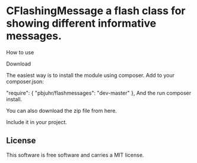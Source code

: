 CFlashingMessage a flash class for showing different informative messages.
==================================

How to use

Download

The easiest way is to install the module using composer. Add to your composer.json:

"require": {
    "pbjuhr/flashmessages": "dev-master"
},
And the run composer install.

You can also download the zip file from here.

Include it in your project.


License
----------------------------------

This software is free software and carries a MIT license.

